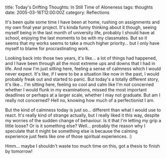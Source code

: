 title: Today's Drifting Thoughts: In Still Time of Aloneness
tags: thoughts
date: 2005-03-16T12:00:00Z
category: Reflections

It's been quite some time I have been at home, rushing on assignments and my own final year project. It's kinda funny thinking about it though, seeing myself being in the last month of university life, probably I should have at school, enjoying the last moments to be with my classmates. But so it seems that my works seems to take a much higher priority… but I only have myself to blame for procrastinating work.

Looking back into those two years, it's like… a lot of things had happened, and I have been through all the most extreme ups and downs that I had in life. And now I'm just sitting here, feeling a sense of calmness which I would never expect. It's like, if I were to be a situation like now in the past, I would probably freak out and started to panic. But today's a totally different story, it's like… I'm sitting here, feeling so cool and calm like I'm not concerned whether I would flunk in my examinations, missed the most important deadlines or perhaps at a larger scale, whether I may not graduate. But am I really not concerned? Hell no, knowing how much of a perfectionist I am.

But the kind of calmness today is just so… different than what I would use to react. It's really kind of strange actually, but I really liked it this way, despite my worries of the sudden change of behaviour. Is it that I'm letting my grip a little loose? Or is it something else? Well… probably the reason why I speculate that it might be something else is because the calming experience just feels like one of those spiritual experiences. :)

Hmm… maybe I shouldn't waste too much time on this, got a thesis to finish by tomorrow!
